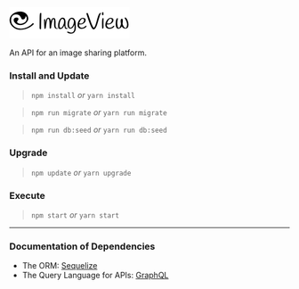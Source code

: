 ![ImageView](static/icons/logo/black/logo@2x.png)

An API for an image sharing platform.

### Install and Update

> `npm install` *or* `yarn install`

> `npm run migrate` *or* `yarn run migrate`

> `npm run db:seed` *or* `yarn run db:seed`

### Upgrade

> `npm update` *or* `yarn upgrade`

### Execute

> `npm start` *or* `yarn start`

---

### Documentation of Dependencies

- The ORM: [Sequelize](docs.sequelizejs.com)
- The Query Language for APIs: [GraphQL](apollographql.com/docs/graphql-tools)